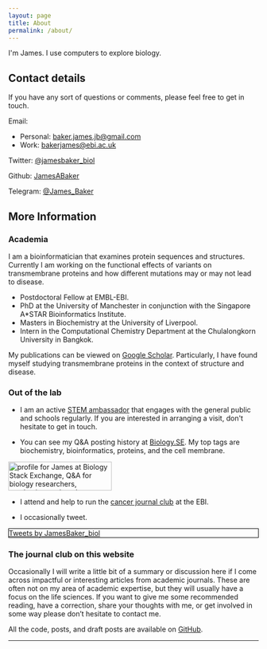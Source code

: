 ```yaml
---
layout: page
title: About
permalink: /about/
---
```


I'm James. I use computers to explore biology.

## Contact details

If you have any sort of questions or comments, please feel free to get in touch.

Email:
  - Personal: [baker.james.jb@gmail.com](mailto:baker.james.jb@gmail.com)
  - Work: [bakerjames@ebi.ac.uk](mailto:bakerjames@ebi.ac.uk)

Twitter: [@jamesbaker_biol](https://twitter.com/jamesbaker_biol)

Github: [JamesABaker](https://github.com/JamesABaker)

Telegram: [@James_Baker](https://telegram.me/James_Baker)

## More Information

### Academia

I am a bioinformatician that examines protein sequences and structures.
Currently I am working on the functional effects of variants on transmembrane proteins and how different mutations may or may not lead to disease.
 - Postdoctoral Fellow at EMBL-EBI.
 - PhD at the University of Manchester in conjunction with the Singapore A*STAR Bioinformatics Institute.
 - Masters in Biochemistry at the University of Liverpool.
 - Intern in the Computational Chemistry Department at the Chulalongkorn University in Bangkok.

My publications can be viewed on [Google Scholar](https://scholar.google.co.uk/citations?user=hbR8DVYAAAAJ&hl=en).
Particularly, I have found myself studying transmembrane proteins in the context of structure and disease.

### Out of the lab

 - I am an active [STEM ambassador](https://www.stem.org.uk/stem-ambassadors) that engages with the general public and schools regularly.
 If you are interested in arranging a visit, don't hesitate to get in touch.

 - You can see my Q&A posting history at [Biology.SE](https://biology.stackexchange.com/users/3553/james).
My top tags are biochemistry, bioinformatics, proteins, and the cell membrane.


<a href="https://biology.stackexchange.com/users/3553/james"><img src="https://biology.stackexchange.com/users/flair/3553.png" width="208" height="58" alt="profile for James at Biology Stack Exchange, Q&amp;A for biology researchers, academics, and students" title="profile for James at Biology Stack Exchange, Q&amp;A for biology researchers, academics, and students"></a>


 - I attend and help to run the [cancer journal club](https://github.com/jurgjn/jc/blob/master/SCHEDULE.md) at the EBI.

 - I occasionally tweet.

<div style="border: 1px solid black;">
<a  class="twitter-timeline"  data-height="500" href="https://twitter.com/JamesBaker_biol?ref_src=twsrc%5Etfw">Tweets by JamesBaker_biol</a> <script async src="https://platform.twitter.com/widgets.js" charset="utf-8"></script>
</div>

### The journal club on this website

Occasionally I will write a little bit of a summary or discussion here if I come across impactful or interesting articles from academic journals.
These are often not on my area of academic expertise, but they will usually have a focus on the life sciences.
If you want to give me some recommended reading, have a correction, share your thoughts with me, or get involved in some way please don’t hesitate to contact me.

All the code, posts, and draft posts are available on ​[GitHub](https://github.com/JamesABaker/jamesabaker.github.io).


---

<!--
### Supporting the site

This blog is unsupported by adverts.
I accept <img src="/images/batcoin.svg" alt="drawing" width="30"/> BAT tips from [Brave](https://brave.com/jam505) users.
-->
